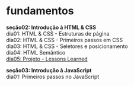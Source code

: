 # fundamentos
**seção02: Introdução à HTML & CSS**  
dia01: HTML & CSS - Estruturas de página  
dia02: HTML & CSS - Primeiros passos em CSS  
dia03: HTML & CSS - Seletores e posicionamento  
dia04: HTML Semântico  
[dia05: Projeto - Lessons Learned](https://github.com/CalebeLAR/lessons_learned)   

**seção03: Introdução à JavaScript**  
dia01: Primeiros passos no JavaScript  

